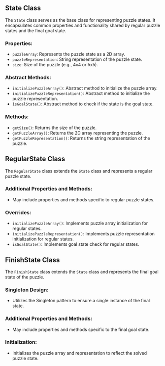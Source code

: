 ## State Class
The `State` class serves as the base class for representing puzzle states. It encapsulates common properties and functionality shared by regular puzzle states and the final goal state.

### Properties:
- `puzzleArray`: Represents the puzzle state as a 2D array.
- `puzzleRepresentation`: String representation of the puzzle state.
- `size`: Size of the puzzle (e.g., 4x4 or 5x5).

### Abstract Methods:
- `initializePuzzleArray()`: Abstract method to initialize the puzzle array.
- `initializePuzzleRepresentation()`: Abstract method to initialize the puzzle representation.
- `isGoalState()`: Abstract method to check if the state is the goal state.

### Methods:
- `getSize()`: Returns the size of the puzzle.
- `getPuzzleArray()`: Returns the 2D array representing the puzzle.
- `getPuzzleRepresentation()`: Returns the string representation of the puzzle.

## RegularState Class
The `RegularState` class extends the `State` class and represents a regular puzzle state.

### Additional Properties and Methods:
- May include properties and methods specific to regular puzzle states.

### Overrides:
- `initializePuzzleArray()`: Implements puzzle array initialization for regular states.
- `initializePuzzleRepresentation()`: Implements puzzle representation initialization for regular states.
- `isGoalState()`: Implements goal state check for regular states.

## FinishState Class
The `FinishState` class extends the `State` class and represents the final goal state of the puzzle.

### Singleton Design:
- Utilizes the Singleton pattern to ensure a single instance of the final state.

### Additional Properties and Methods:
- May include properties and methods specific to the final goal state.

### Initialization:
- Initializes the puzzle array and representation to reflect the solved puzzle state.
